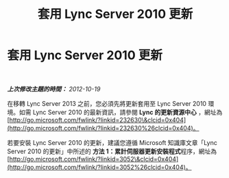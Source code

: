 ﻿---
title: 套用 Lync Server 2010 更新
TOCTitle: 套用 Lync Server 2010 更新
ms:assetid: 1e452282-a2ad-4081-9f2e-d3f61219364e
ms:mtpsurl: https://technet.microsoft.com/zh-tw/library/JJ204730(v=OCS.15)
ms:contentKeyID: 49290280
ms.date: 08/10/2015
mtps_version: v=OCS.15
ms.translationtype: HT
---

# 套用 Lync Server 2010 更新

 

_**上次修改主題的時間：** 2012-10-19_

在移轉 Lync Server 2013 之前，您必須先將更新套用至 Lync Server 2010 環境。如需 Lync Server 2010 的最新資訊，請參閱 **Lync 的更新資源中心** ，網址為 [http://go.microsoft.com/fwlink/?linkid=232630\&clcid=0x404](http://go.microsoft.com/fwlink/?linkid=232630%26clcid=0x404)。

若要安裝 Lync Server 2010 的更新，建議您遵循 Microsoft 知識庫文章「Lync Server 2010 的更新」中所述的 **方法 1：累計伺服器更新安裝程式**程序，網址為 [http://go.microsoft.com/fwlink/?linkid=3052\&clcid=0x404](http://go.microsoft.com/fwlink/?linkid=3052%26clcid=0x404)。

